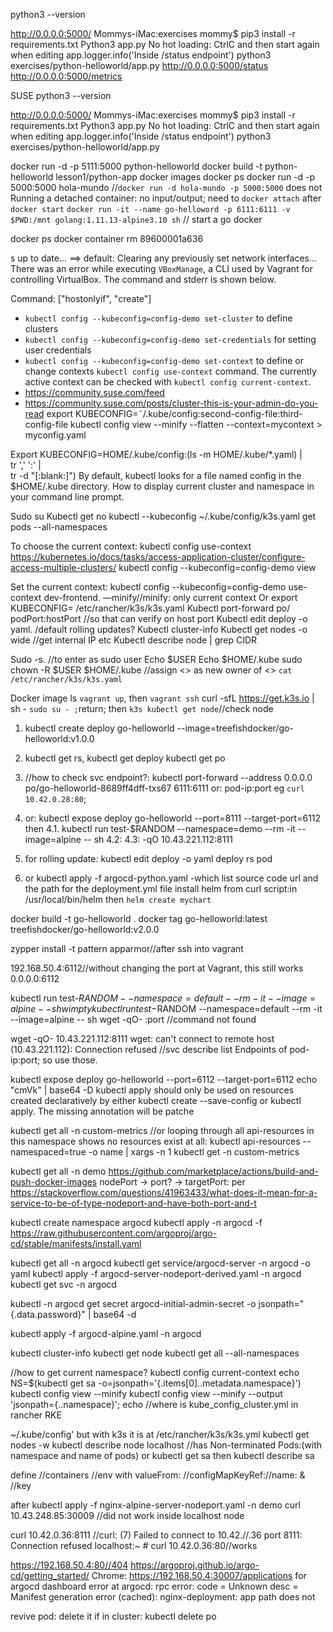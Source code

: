 python3 --version

http://0.0.0.0:5000/ 
Mommys-iMac:exercises mommy$ pip3 install -r requirements.txt
Python3 app.py
No hot loading: CtrlC and then start again when editing
app.logger.info('Inside /status endpoint')
python3 exercises/python-helloworld/app.py
http://0.0.0.0:5000/status
http://0.0.0.0:5000/metrics

SUSE
python3 --version

http://0.0.0.0:5000/ 
Mommys-iMac:exercises mommy$ pip3 install -r requirements.txt
Python3 app.py
No hot loading: CtrlC and then start again when editing
app.logger.info('Inside /status endpoint')
python3 exercises/python-helloworld/app.py

docker run -d -p 5111:5000 python-helloworld
docker build -t python-helloworld lesson1/python-app
docker images
docker ps
docker run -d  -p 5000:5000 hola-mundo //`docker run -d hola-mundo -p 5000:5000` does not 
Running a detached container: no input/output; need to `docker attach` after 
`docker start`
`docker run -it --name go-helloword -p 6111:6111 -v $PWD:/mnt golang:1.11.13-alpine3.10 sh` // start a go docker

docker ps
docker container rm 89600001a636

s up to date...
==> default: Clearing any previously set network interfaces...
There was an error while executing `VBoxManage`, a CLI used by Vagrant
for controlling VirtualBox. The command and stderr is shown below.

Command: ["hostonlyif", "create"]

* `kubectl config --kubeconfig=config-demo set-cluster` to define clusters
* `kubectl config --kubeconfig=config-demo set-credentials` for setting user credentials
* `kubectl config --kubeconfig=config-demo set-context` to define or change contexts
`kubectl config use-context` command. The currently active context can be checked with `kubectl config current-context`.
*  https://community.suse.com/feed
* https://community.suse.com/posts/cluster-this-is-your-admin-do-you-read
export KUBECONFIG=˜/.kube/config:second-config-file:third-config-file
kubectl config view --minify --flatten --context=mycontext > myconfig.yaml

Export KUBECONFIG=HOME/.kube/config:(ls -m HOME/.kube/*.yaml) | \
tr ',' ':' | \
tr -d "[:blank:]")
By default, kubectl looks for a file named config in the $HOME/.kube directory.
How to display current cluster and namespace in your command line prompt.

Sudo su
Kubectl get no
kubectl --kubeconfig ~/.kube/config/k3s.yaml get pods --all-namespaces

To choose the current context:
kubectl config use-context
https://kubernetes.io/docs/tasks/access-application-cluster/configure-access-multiple-clusters/
kubectl config --kubeconfig=config-demo view

Set the current context:
kubectl config --kubeconfig=config-demo use-context dev-frontend. —minify//minify: only current context
Or export KUBECONFIG= /etc/rancher/k3s/k3s.yaml
Kubectl port-forward po/<pod> podPort:hostPort //so that can verify on host port
Kubectl edit deploy <deploy> -o yaml. /default rolling updates?
Kubectl cluster-info
Kubectl get nodes -o wide //get internal IP etc
Kubectl describe node <node> | grep CIDR

Sudo -s. //to enter as sudo user
Echo $USER
Echo $HOME/.kube
sudo chown -R $USER $HOME/.kube //assign  <> as new owner of <>
`cat /etc/rancher/k3s/k3s.yaml`

Docker image ls
`vagrant up`, then `vagrant ssh`
curl -sfL https://get.k3s.io | sh -
`sudo su - ;`return; then `k3s kubectl get node`//check node
1. kubectl create deploy go-helloworld --image=treefishdocker/go-helloworld:v1.0.0
2. kubectl get rs, kubectl get deploy
kubectl get po
3. //how to check svc endpoint?: kubectl port-forward --address 0.0.0.0 po/go-helloworld-8689ff4dff-txs67 6111:6111
or: pod-ip:port eg `curl 10.42.0.28:80`;
4. or: kubectl expose deploy go-helloworld --port=8111 --target-port=6112
then 4.1. kubectl run test-$RANDOM --namespace=demo --rm -it --image=alpine -- sh
4.2: 
4.3:  -qO 10.43.221.112:8111

5. for rolling update: kubectl edit deploy <deploy> -o yaml
deploy rs pod
6. or kubectl apply -f argocd-python.yaml
-which list source code url and the path for the deployment.yml file
install helm from curl script:in /usr/local/bin/helm
then `helm create mychart`





docker build -t go-helloworld .
docker tag go-helloworld:latest treefishdocker/go-helloworld:v2.0.0


zypper install -t pattern apparmor//after ssh into vagrant





192.168.50.4:6112//without changing the port at Vagrant, this still works 
0.0.0.0:6112

kubectl run test-$RANDOM --namespace=default --rm -it --image=alpine -- sh
wimpty kubectl run test-$RANDOM --namespace=default --rm -it --image=alpine -- sh
wget -qO- <service-cluster-ip>:port //command not found

wget -qO- 10.43.221.112:8111
wget: can't connect to remote host (10.43.221.112): Connection refused
//svc describe list Endpoints of pod-ip:port; so use those. 


kubectl expose deploy go-helloworld --port=6112 --target-port=6112
echo "cmVk" | base64 -D
kubectl apply should only be used on resources created declaratively by either kubectl create --save-config or kubectl apply. The missing annotation will be patche


kubectl get all -n custom-metrics //or looping through all api-resources in this namespace shows no resources exist at all: 
kubectl api-resources  --namespaced=true -o name | xargs -n 1 kubectl get -n custom-metrics

kubectl get all -n demo
https://github.com/marketplace/actions/build-and-push-docker-images
nodePort -> port? -> targetPort: per https://stackoverflow.com/questions/41963433/what-does-it-mean-for-a-service-to-be-of-type-nodeport-and-have-both-port-and-t


kubectl create namespace argocd
kubectl apply -n argocd -f https://raw.githubusercontent.com/argoproj/argo-cd/stable/manifests/install.yaml

kubectl get all -n argocd
kubectl get service/argocd-server -n argocd -o yaml 
kubectl apply -f argocd-server-nodeport-derived.yaml -n argocd
 kubectl get svc -n argocd

 kubectl -n argocd get secret argocd-initial-admin-secret -o jsonpath="{.data.password}" | base64 -d

 kubectl apply -f argocd-alpine.yaml -n argocd

 kubectl cluster-info
kubectl get node
kubectl get all --all-namespaces

//how to get current namespace?
kubectl config current-context
echo NS=$(kubectl get sa -o=jsonpath='{.items[0]..metadata.namespace}')
kubectl config view --minify
kubectl config view --minify --output 'jsonpath={..namespace}'; echo
//where is kube_config_cluster.yml in rancher RKE

~/.kube/config' but with k3s it is at /etc/rancher/k3s/k3s.yml
kubectl get nodes -w
kubectl describe node localhost //has Non-terminated Pods:(with namespace and name of pods)
or kubectl get sa  then kubectl describe sa <sa>


define //containers //env with valueFrom: //configMapKeyRef://name: & //key 


after kubectl apply -f nginx-alpine-server-nodeport.yaml -n demo
 curl 10.43.248.85:30009 //did not work inside localhost node
 
 curl  10.42.0.36:8111 //curl: (7) Failed to connect to 10.42.//.36 port 8111: Connection refused
localhost:~ # curl  10.42.0.36:80//works

https://192.168.50.4:80//404
https://argoproj.github.io/argo-cd/getting_started/ Chrome: https://192.168.50.4:30007/applications for argocd dashboard
error at argocd: 
rpc error: code = Unknown desc = Manifest generation error (cached): nginx-deployment: app path does not 

revive pod: delete it if in cluster: kubectl delete po <pod>  